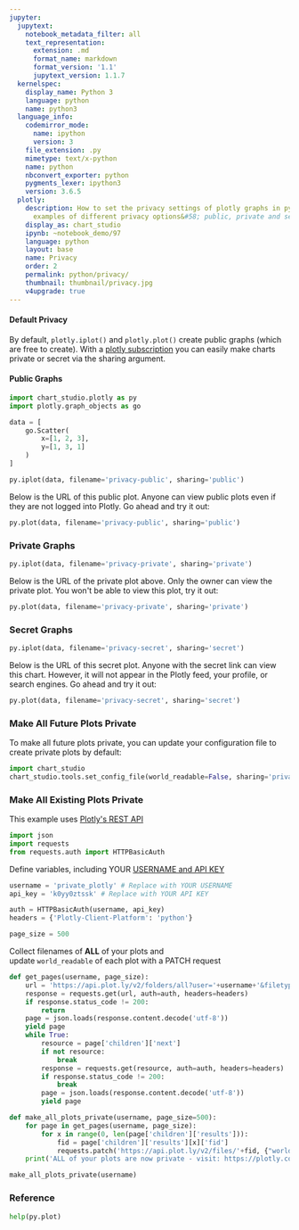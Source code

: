 ```yaml
---
jupyter:
  jupytext:
    notebook_metadata_filter: all
    text_representation:
      extension: .md
      format_name: markdown
      format_version: '1.1'
      jupytext_version: 1.1.7
  kernelspec:
    display_name: Python 3
    language: python
    name: python3
  language_info:
    codemirror_mode:
      name: ipython
      version: 3
    file_extension: .py
    mimetype: text/x-python
    name: python
    nbconvert_exporter: python
    pygments_lexer: ipython3
    version: 3.6.5
  plotly:
    description: How to set the privacy settings of plotly graphs in python. Three
      examples of different privacy options&#58; public, private and secret.
    display_as: chart_studio
    ipynb: ~notebook_demo/97
    language: python
    layout: base
    name: Privacy
    order: 2
    permalink: python/privacy/
    thumbnail: thumbnail/privacy.jpg
    v4upgrade: true
---
```


#### Default Privacy
By default, `plotly.iplot()` and `plotly.plot()` create public graphs (which are free to create). With a [plotly subscription](https://plotly.com/plans) you can easily make charts private or secret via the sharing argument.


#### Public Graphs

```python
import chart_studio.plotly as py
import plotly.graph_objects as go

data = [
    go.Scatter(
        x=[1, 2, 3],
        y=[1, 3, 1]
    )
]

py.iplot(data, filename='privacy-public', sharing='public')
```

Below is the URL of this public plot.  Anyone can view public plots even if they are not logged into Plotly.  Go ahead and try it out:

```python
py.plot(data, filename='privacy-public', sharing='public')
```

### Private Graphs

```python
py.iplot(data, filename='privacy-private', sharing='private')
```

Below is the URL of the private plot above. Only the owner can view the private plot. You won't be able to view this plot, try it out:

```python
py.plot(data, filename='privacy-private', sharing='private')
```

### Secret Graphs

```python
py.iplot(data, filename='privacy-secret', sharing='secret')
```

Below is the URL of this secret plot. Anyone with the secret link can view this chart. However, it will not appear in the Plotly feed, your profile, or search engines. Go ahead and try it out:

```python
py.plot(data, filename='privacy-secret', sharing='secret')
```

### Make All Future Plots Private
To make all future plots private, you can update your configuration file to create private plots by default:

```python
import chart_studio
chart_studio.tools.set_config_file(world_readable=False, sharing='private')
```

### Make All Existing Plots Private
This example uses [Plotly's REST API](https://api.plot.ly/v2/)

```python
import json
import requests
from requests.auth import HTTPBasicAuth
```

Define variables, including YOUR [USERNAME and API KEY](https://plotly.com/settings/api)

```python
username = 'private_plotly' # Replace with YOUR USERNAME
api_key = 'k0yy0ztssk' # Replace with YOUR API KEY

auth = HTTPBasicAuth(username, api_key)
headers = {'Plotly-Client-Platform': 'python'}

page_size = 500
```

Collect filenames of <b>ALL</b> of your plots and <br>update `world_readable` of each plot with a PATCH request

```python
def get_pages(username, page_size):
    url = 'https://api.plot.ly/v2/folders/all?user='+username+'&filetype=plot&page_size='+str(page_size)
    response = requests.get(url, auth=auth, headers=headers)
    if response.status_code != 200:
        return
    page = json.loads(response.content.decode('utf-8'))
    yield page
    while True:
        resource = page['children']['next']
        if not resource:
            break
        response = requests.get(resource, auth=auth, headers=headers)
        if response.status_code != 200:
            break
        page = json.loads(response.content.decode('utf-8'))
        yield page

def make_all_plots_private(username, page_size=500):
    for page in get_pages(username, page_size):
        for x in range(0, len(page['children']['results'])):
            fid = page['children']['results'][x]['fid']
            requests.patch('https://api.plot.ly/v2/files/'+fid, {"world_readable": False}, auth=auth, headers=headers)
    print('ALL of your plots are now private - visit: https://plotly.com/organize/home to view your private plots!')

make_all_plots_private(username)
```

### Reference

```python
help(py.plot)
```

```python

```
